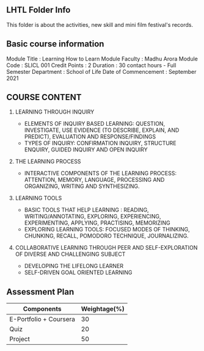 ## LHTL Folder Info

This folder is about the activities, new skill and mini film festival's records.

## Basic course information

Module Title : Learning How to Learn
Module Faculty : Madhu Arora
Module Code : SLICL 001
Credit Points : 2
Duration : 30 contact hours - Full Semester
Department : School of Life
Date of Commencement : September 2021


## COURSE CONTENT

1. LEARNING THROUGH INQUIRY

   - ELEMENTS OF INQUIRY BASED LEARNING: QUESTION, INVESTIGATE, USE EVIDENCE (TO DESCRIBE, EXPLAIN, AND PREDICT), EVALUATION AND RESPONSE/FINDINGS
   - TYPES OF INQUIRY: CONFIRMATION INQUIRY, STRUCTURE ENQUIRY, GUIDED INQUIRY AND OPEN INQUIRY

2. THE LEARNING PROCESS
   - INTERACTIVE COMPONENTS OF THE LEARNING PROCESS: ATTENTION, MEMORY, LANGUAGE, PROCESSING AND ORGANIZING, WRITING AND SYNTHESIZING.
3. LEARNING TOOLS
   - BASIC TOOLS THAT HELP LEARNING : READING, WRITING/ANNOTATING, EXPLORING, EXPERIENCING, EXPERIMENTING, APPLYING, PRACTISING, MEMORIZING
   - EXPLORING LEARNING TOOLS: FOCUSED MODES OF THINKING, CHUNKING, RECALL, POMODORO TECHNIQUE, JOURNALIZING.
4. COLLABORATIVE LEARNING THROUGH PEER AND SELF-EXPLORATION OF DIVERSE AND CHALLENGING SUBJECT
   - DEVELOPING THE LIFELONG LEARNER
   - SELF-DRIVEN GOAL ORIENTED LEARNING

## Assessment Plan

| Components             | Weightage(%) |
| ---------------------- | ------------ |
| E-Portfolio + Coursera | 30           |
| Quiz                   | 20           |
| Project                | 50           |
